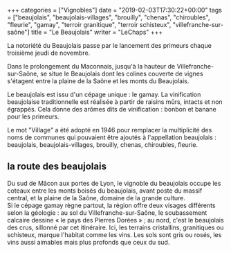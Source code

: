+++
categories = ["Vignobles"]
date = "2019-02-03T17:30:22+00:00"
tags = ["beaujolais", "beaujolais-villages", "brouilly", "chenas", "chiroubles", "fleurie", "gamay", "terroir granitique", "terroir schisteux", "villefranche-sur-saône"] 
title = "Le Beaujolais"
writer = "LeChaps"
+++

La notoriété du Beaujolais passe par le lancement des primeurs chaque troisième jeudi de novembre.  

Dans le prolongement du Maconnais, jusqu'à la hauteur de Villefranche-sur-Saône, se situe le Beaujolais dont les colines couverte de vignes s'étagent entre la plaine de la Saône et les monts du Beaujolais.  

Le beaujolais est issu d'un cépage unique : le gamay. La vinification beaujolaise traditionnelle est réalisée à partir de raisins mûrs, intacts et non égrappés. Cela donne des arômes dits de vinification : bonbon et banane pour les primeurs.  

Le mot "Village" a été adopté en 1946 pour remplacer la multiplicité des noms de communes qui pouvaient être ajoutés à l'appellation beaujolais : beaujolais, beaujolais-villages, brouilly, chenas, chiroubles, fleurie.

## la route des beaujolais

Du sud de Mâcon aux portes de Lyon, le vignoble du beaujolais occupe les coteaux entre les monts boisés du beaujolais, avant poste du massif central, et la plaine de la Saône, domaine de la grande culture.  
Si le cépage gamay règne partout, la région offre deux visages différents selon la géologie : au sol du Villefranche-sur-Saône, le soubassement calcaire dessine « le pays des Pierres Dorées » ; au nord, c'est le beaujolais des crus, sillonné par cet itinéraire. Ici, les terrains cristallins, granitiques ou schisteux, marque l'habitat comme les vins. Les sols sont gris ou rosés, les vins aussi aimables mais plus profonds que ceux du sud.
 